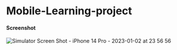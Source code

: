 # Mobile-Learning-project

#### Screenshot
![Simulator Screen Shot - iPhone 14 Pro - 2023-01-02 at 23 56 56](https://user-images.githubusercontent.com/114467482/210268459-56ae1448-990a-4244-85a6-904ab263e24d.png)
